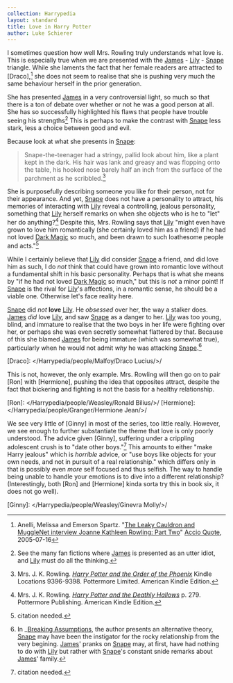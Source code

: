 ```yaml
---
collection: Harrypedia
layout: standard
title: Love in Harry Potter
author: Luke Schierer
---
```


I sometimes question how well Mrs. Rowling truly understands what love is.
This is especially true when we are presented with the [James] - [Lily] -
[Snape] triangle. While she laments the fact that her female readers are
attracted to [Draco],[^221206-2] she does not seem to realise that she is
pushing very much the same behaviour herself in the prior generation.

She has presented [James] in a very controversial light, so much so that
there is a ton of debate over whether or not he was a good person at all. She
has so successfully highlighted his flaws that people have trouble seeing his
strengths[^221206-3] This is perhaps to make the contrast with [Snape] less
stark, less a choice between good and evil.

Because look at what she presents in [Snape]:

> Snape-the-teenager had a stringy, pallid look about him, like a plant kept in the dark. His hair was lank and greasy and was flopping onto the table, his hooked nose barely half an inch from the surface of the parchment as he scribbled.[^221206-4]

She is purposefully describing someone you like for their person, not for their
appearance. And yet, [Snape] does not have a personality to attract, his
memories of interacting with [Lily] reveal a controlling, jealous
personality, something that [Lily] herself remarks on when she objects who is
he to "let" her do anything?[^221206-5] Despite this, Mrs. Rowling says that
[Lily] "might even have grown to love him romantically (she certainly loved him
as a friend) if he had not loved [Dark Magic] so much, and been drawn to such
loathesome people and acts."[^221206-6]

While I certainly believe that [Lily] did consider [Snape] a friend, and
did love him as such, I do _not_ think that could have grown into romantic love
without a fundamental shift in his basic personality. Perhaps that is what
she means by "if he had not loved [Dark Magic] so much," but this is _not_ a
minor point! If [Snape] is the rival for [Lily]'s affections, in a
romantic sense, he should be a viable one. Otherwise let's face reality here.

[Snape] did _not_ **love** [Lily]. He _obsessed_ over her, the way a
stalker does. [James] _did_ love [Lily], and saw [Snape] as a danger to
her. [Lily] was too young, blind, and immature to realise that the two boys
in her life were fighting over her, or perhaps she was even secretly somewhat
flattered by that. Because of this she blamed [James] for being immature
(which was somewhat true), particularly when he would not admit _why_ he was
attacking [Snape].[^230804-2]

[Dark Magic]: /Harrypedia/magic/dark/

[^230804-2]:
    In \_[Breaking Assumptions], the author presents an alternative theory,
    [Snape] may have been the instigator for the rocky relationship from the very
    begining. [James]' pranks on [Snape] may, at first, have had nothing to do
    with [Lily] but rather with [Snape]'s constant snide remarks about [James]'
    family.

[Breaking Assumptions]: https://www.fanfiction.net/s/8678515

[^221206-1]:
    Ms. Melissa Anelli and Mrs. J. K. Rowling.
    "[J.K. Rowling Web Chat Transcript][LCRWC]"
    [The Leaky Cauldron](http://www.the-leaky-cauldron.org) 2007-07-30

[^221206-5]:
    Mrs. J. K. Rowling.
    _[Harry Potter and the Deathly Hallows](https://www.librarything.com/work/3577382/book/225886820)_
    p. 279. Pottermore Publishing. American Kindle Edition.

[^221206-4]:
    Mrs. J. K. Rowling.
    _[Harry Potter and the Order of the Phoenix](https://www.librarything.com/work/115/book/225886709)_
    Kindle Locations 9396-9398. Pottermore Limited. American Kindle Edition.

[James]: /Harrypedia/people/Potter/James/
[lily]: </Harrypedia/people/Evans/Lily J/>
[Snape]: /Harrypedia/people/Snape/Severus/
[Draco]: </Harrypedia/people/Malfoy/Draco Lucius/>/

[^221206-2]:
    Anelli, Melissa and Emerson Spartz.
    "[The Leaky Cauldron and MuggleNet interview Joanne Kathleen Rowling: Part Two][LCMIp2]"
    [Accio Quote](http://www.accio-quote.org/), 2005-07-16

[LCMIp2]: http://www.accio-quote.org/articles/2005/0705-tlc_mugglenet-anelli-2.htm

[^221206-3]: See the many fan fictions where [James] is presented as an utter idiot, and [Lily] must do all the thinking.

This is not, however, the only example. Mrs. Rowling will then go on to pair
[Ron] with [Hermione], pushing the idea that opposites attract, despite the
fact that bickering and fighting is not the basis for a healthy relationship.

[Ron]: </Harrypedia/people/Weasley/Ronald Bilius/>/
[Hermione]: </Harrypedia/people/Granger/Hermione Jean/>/

We see very little of [Ginny] in most of the series, too little really.
However, we see enough to further substantiate the theme that love is only
poorly understood. The advice given [Ginny], suffering under a crippling
adolescent crush is to "date other boys."[^221206-6] This amounts to either
"make Harry jealous" which is _horrible_ advice, or "use boys like objects for
your own needs, and not in pursuit of a real relationship." which differs only
in that is possibly even _more_ self focused and thus selfish. The way to
handle being unable to handle your emotions is to dive into a different
relationship? (Interestingly, both [Ron] and [Hermione] kinda sorta try
this in book six, it does not go well).

[Ginny]: </Harrypedia/people/Weasley/Ginevra Molly/>/

[^221206-6]: citation needed.
